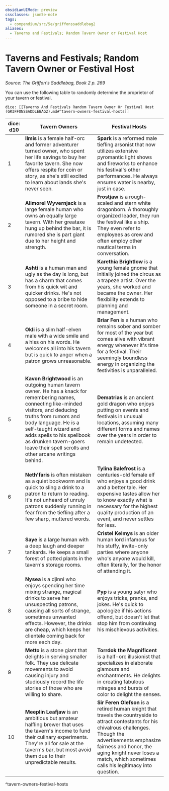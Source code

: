```yaml
---
obsidianUIMode: preview
cssclasses: json5e-note
tags:
  - compendium/src/5e/griffonssaddlebag2
aliases:
  - Taverns and Festivals; Random Tavern Owner or Festival Host
---
```

# Taverns and Festivals; Random Tavern Owner or Festival Host
*Source: The Griffon's Saddlebag, Book 2 p. 269* 

You can use the following table to randomly determine the proprietor of your tavern or festival.

`dice: [[Taverns And Festivals Random Tavern Owner Or Festival Host (GRIFFONSSADDLEBAG2).md#^tavern-owners-festival-hosts]]`

| dice: d10 | Tavern Owners | Festival Hosts |
|-----------|---------------|----------------|
| 1 | **Ilmis** is a female half-orc and former adventurer turned owner, who spent her life savings to buy her favorite tavern. She now offers respite for coin or story, as she's still excited to learn about lands she's never seen. | **Spark** is a reformed male tiefling arsonist that now utilizes extensive pyromantic light shows and fireworks to enhance his festival's other performances. He always ensures water is nearby, just in case. |
| 2 | **Alimorel Wyvernjack** is a large female human who owns an equally large tavern. With her greataxe hung up behind the bar, it is rumored she is part giant due to her height and strength. | **Frostjaw** is a rough-scaled and stern white dragonborn. A thoroughly organized leader, they run the festival like a ship. They even refer to employees as crew and often employ other nautical terms in conversation. |
| 3 | **Ashti** is a human man and ugly as the day is long, but has a charm that comes from his quick wit and quicker drinks. He's not opposed to a bribe to hide someone in a secret room. | **Karethia Brightlow** is a young female gnome that initially joined the circus as a trapeze artist. Over the years, she worked and became the owner. Her flexibility extends to planning and management. |
| 4 | **Okli** is a slim half-elven male with a wide smile and a hiss on his words. He welcomes all into his tavern but is quick to anger when a patron grows unreasonable. | **Briar Fen** is a human who remains sober and somber for most of the year but comes alive with vibrant energy whenever it's time for a festival. Their seemingly boundless energy in organizing the festivities is unparalleled. |
| 5 | **Kavon Brightwood** is an outgoing human tavern owner. He has a knack for remembering names, connecting like-minded visitors, and deducing truths from rumors and body language. He is a self-taught wizard and adds spells to his spellbook as drunken tavern-goers leave their spell scrolls and other arcane writings behind. | **Dematrias** is an ancient gold dragon who enjoys putting on events and festivals in unusual locations, assuming many different forms and names over the years in order to remain undetected. |
| 6 | **Neth'faris** is often mistaken as a quiet bookworm and is quick to sling a drink to a patron to return to reading. It's not unheard of unruly patrons suddenly running in fear from the tiefling after a few sharp, muttered words. | **Tylina Balefrost** is a centuries-old female elf who enjoys a good drink and a better tale. Her expensive tastes allow her to know exactly what is necessary for the highest quality production of an event, and never settles for less. |
| 7 | **Saye** is a large human with a deep laugh and deeper tankards. He keeps a small forest of potted plants in the tavern's storage rooms. | **Cristel Kelmys** is an older human lord infamous for his stuffy, invite-only parties where anyone who's anyone would kill, often literally, for the honor of attending it. |
| 8 | **Nysea** is a djinni who enjoys spending her time mixing strange, magical drinks to serve her unsuspecting patrons, causing all sorts of strange, sometimes unwanted effects. However, the drinks are cheap, which keeps her clientele coming back for more each day. | **Pyp** is a young satyr who enjoys tricks, pranks, and jokes. He's quick to apologize if his actions offend, but doesn't let that stop him from continuing his mischievous activities. |
| 9 | **Metto** is a stone giant that delights in serving smaller folk. They use delicate movements to avoid causing injury and studiously record the life stories of those who are willing to share. | **Torrdok the Magnificent** is a half-orc illusionist that specializes in elaborate glamours and enchantments. He delights in creating fabulous mirages and bursts of color to delight the senses. |
| 10 | **Meeplin Leafjaw** is an ambitious but amateur halfling brewer that uses the tavern's income to fund their culinary experiments. They're all for sale at the tavern's bar, but most avoid them due to their unpredictable results. | **Sir Feren Olefson** is a retired human knight that travels the countryside to attract contestants for his chivalrous challenges. Though the advertisements emphasize fairness and honor, the aging knight never loses a match, which sometimes calls his legitimacy into question. |
^tavern-owners-festival-hosts
